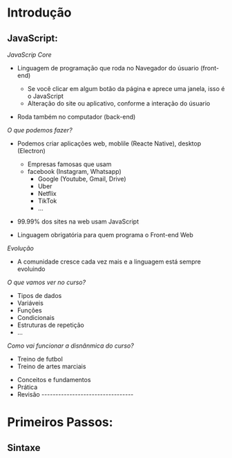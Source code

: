 # Introdução 
## JavaScript:
*JavaScrip Core*

* Linguagem de programação que roda no Navegador do úsuario (front-end)
    * Se você clicar em algum botão da página e aprece uma janela, isso é o JavaScript
    * Alteração do site ou aplicativo, conforme a interação do úsuario

* Roda também no computador (back-end) 

*O que podemos fazer?*

* Podemos criar aplicações web, moblile (Reacte Native), desktop (Electron)
    * Empresas famosas que usam
    * facebook (Instagram, Whatsapp)
        * Google (Youtube, Gmail, Drive)
        * Uber 
        * Netflix
        * TikTok
        * ...

* 99.99% dos sites na web usam JavaScript
* Linguagem obrigatória para quem programa o Front-end Web

*Evolução*

* A comunidade cresce cada vez mais e a linguagem está sempre evoluindo

*O que vamos ver no curso?*
- Tipos de dados
- Variáveis
- Funções
- Condicionais
- Estruturas de repetição
- ...

*Como vai funcionar a disnânmica do curso?*

- Treino de futbol
- Treino de artes marciais

* Conceitos e fundamentos
* Prática
* Revisão
*---------------------------------*
# Primeiros Passos:
## Sintaxe